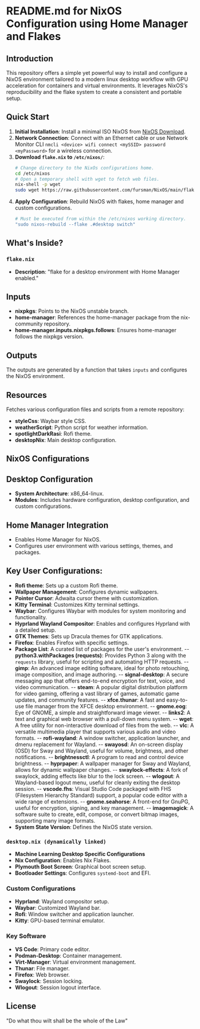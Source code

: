 
# README.md for NixOS Configuration using Home Manager and Flakes

## Introduction

This repository offers a simple yet powerful way to install and configure a NixOS environment tailored to a modern linux desktop workflow with GPU acceleration for containers and virtual environments. It leverages NixOS's reproducibility and the flake system to create a consistent and portable setup.

## Quick Start

1. **Initial Installation**: Install a minimal ISO NixOS from [NixOS Download](https://nixos.org/download).
2. **Network Connection**: Connect with an Ethernet cable or use Network Monitor CLI `nmcli <device> wifi connect <mySSID> password <myPassword>` for a wireless connection.
3. **Download `flake.nix` to `/etc/nixos/`**:
   ```bash
   # Change directory to the NixOs configurations home.
   cd /etc/nixos
   # Open a temporary shell with wget to fetch web files.
   nix-shell -p wget
   sudo wget https://raw.githubusercontent.com/fursman/NixOS/main/flake.nix
   ```
5. **Apply Configuration**: Rebuild NixOS with flakes, home manager and custom configurations.
   ```bash
   # Must be executed from within the /etc/nixos working directory.
   "sudo nixos-rebuild --flake .#desktop switch"
   ```

## What's Inside?

### `flake.nix`
- **Description**: "flake for a desktop environment with Home Manager enabled."
## Inputs

- **nixpkgs**: Points to the NixOS unstable branch.
- **home-manager**: References the home-manager package from the nix-community repository.
- **home-manager.inputs.nixpkgs.follows**: Ensures home-manager follows the nixpkgs version.

## Outputs

The outputs are generated by a function that takes `inputs` and configures the NixOS environment.

## Resources

Fetches various configuration files and scripts from a remote repository:

- **styleCss**: Waybar style CSS.
- **weatherScript**: Python script for weather information.
- **spotlightDarkRasi**: Rofi theme.
- **desktopNix**: Main desktop configuration.

## NixOS Configurations

## Desktop Configuration

- **System Architecture**: x86_64-linux.
- **Modules**: Includes hardware configuration, desktop configuration, and custom configurations.

## Home Manager Integration

- Enables Home Manager for NixOS.
- Configures user environment with various settings, themes, and packages.
  
## Key User Configurations:

- **Rofi theme**: Sets up a custom Rofi theme.
- **Wallpaper Management**: Configures dynamic wallpapers.
- **Pointer Cursor**: Adwaita cursor theme with customization.
- **Kitty Terminal**: Customizes Kitty terminal settings.
- **Waybar**: Configures Waybar with modules for system monitoring and functionality.
- **Hyprland Wayland Compositor**: Enables and configures Hyprland with a detailed setup.
- **GTK Themes**: Sets up Dracula themes for GTK applications.
- **Firefox**: Enables Firefox with specific settings.
- **Package List**: A curated list of packages for the user's environment.
-- **python3.withPackages (requests)**: Provides Python 3 along with the `requests` library, useful for scripting and automating HTTP requests.
-- **gimp**: An advanced image editing software, ideal for photo retouching, image composition, and image authoring.
-- **signal-desktop**: A secure messaging app that offers end-to-end encryption for text, voice, and video communication.
-- **steam**: A popular digital distribution platform for video gaming, offering a vast library of games, automatic game updates, and community features.
-- **xfce.thunar**: A fast and easy-to-use file manager from the XFCE desktop environment.
-- **gnome.eog**: Eye of GNOME, a simple and straightforward image viewer.
-- **links2**: A text and graphical web browser with a pull-down menu system.
-- **wget**: A free utility for non-interactive download of files from the web.
-- **vlc**: A versatile multimedia player that supports various audio and video formats.
-- **rofi-wayland**: A window switcher, application launcher, and dmenu replacement for Wayland.
-- **swayosd**: An on-screen display (OSD) for Sway and Wayland, useful for volume, brightness, and other notifications.
-- **brightnessctl**: A program to read and control device brightness.
-- **hyprpaper**: A wallpaper manager for Sway and Wayland, allows for dynamic wallpaper changes.
-- **swaylock-effects**: A fork of swaylock, adding effects like blur to the lock screen.
-- **wlogout**: A Wayland-based logout menu, useful for cleanly exiting the desktop session.
-- **vscode.fhs**: Visual Studio Code packaged with FHS (Filesystem Hierarchy Standard) support, a popular code editor with a wide range of extensions.
-- **gnome.seahorse**: A front-end for GnuPG, useful for encryption, signing, and key management.
-- **imagemagick**: A software suite to create, edit, compose, or convert bitmap images, supporting many image formats.
- **System State Version**: Defines the NixOS state version.

### `desktop.nix (dynamically linked)`
- **Machine Learning Desktop Specific Configurations**
- **Nix Configuration**: Enables Nix Flakes.
- **Plymouth Boot Screen**: Graphical boot screen setup.
- **Bootloader Settings**: Configures `systemd-boot` and EFI.

### Custom Configurations
- **Hyprland**: Wayland compositor setup.
- **Waybar**: Customized Wayland bar.
- **Rofi**: Window switcher and application launcher.
- **Kitty**: GPU-based terminal emulator.

### Key Software
- **VS Code**: Primary code editor.
- **Podman-Desktop**: Container management.
- **Virt-Manager**: Virtual environment management.
- **Thunar**: File manager.
- **Firefox**: Web browser.
- **Swaylock**: Session locking.
- **Wlogout**: Session logout interface.

## License

"Do what thou wilt shall be the whole of the Law"
